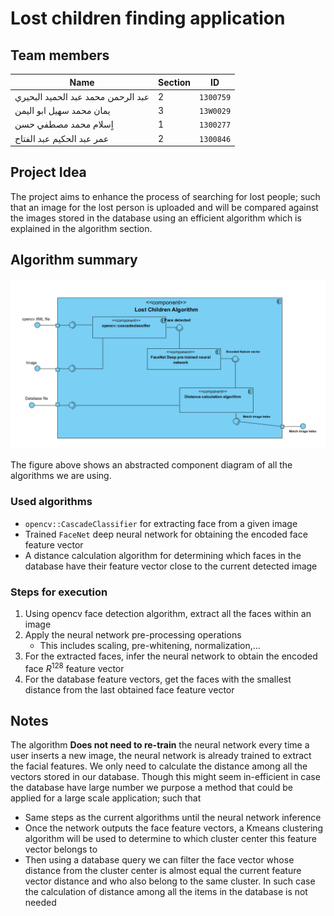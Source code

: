 # Lost children finding application

## Team members

Name | Section | ID
--- | ---| ---
عبد الرحمن محمد عبد الحميد البحيري| 2 | `1300759`
 يمان محمد سهيل ابو اليمن|3 | `13W0029`
اٍسلام محمد مصطفي حسن | 1 |`1300277`
عمر عبد الحكيم عبد الفتاح | 2 | `1300846`

## Project Idea

The project aims to enhance the process of searching for lost people; such that an image for the lost person is uploaded and will be compared against the images stored in the database using an efficient algorithm which is explained in the algorithm section.

## Algorithm summary

![](assets/2018-05-02-00-33-01.png)

The figure above shows an abstracted component diagram of all the algorithms we are using. 

### Used algorithms
+ `opencv::CascadeClassifier` for extracting face from a given image
+ Trained `FaceNet` deep neural network for obtaining the encoded face feature vector
+ A distance calculation algorithm for determining which faces in the database have their feature vector close to the current detected image

### Steps for execution
1. Using opencv face detection algorithm, extract all the faces within an image
2. Apply the neural network pre-processing operations
    + This includes scaling, pre-whitening, normalization,...
3. For the extracted faces, infer the neural network to obtain the encoded face $R^{128}$ feature vector
4. For the database feature vectors, get the faces with the smallest distance from the last obtained face feature vector

## Notes
The algorithm **Does not need to re-train** the neural network every time a user inserts a new image, the neural network is already trained to extract the facial features. We only need to calculate the distance among all the vectors stored in our database. Though this might seem in-efficient in case the database have large number we purpose a method that could be applied for a large scale application; such that

+ Same steps as the current algorithms until the neural network inference
+ Once the network outputs the face feature vectors, a Kmeans clustering algorithm will be used to determine to which cluster center this feature vector belongs to
+ Then using a database query we can filter the face vector whose distance from the cluster center is almost equal the current feature vector distance and who also belong to the same cluster. In such case the calculation of distance among all the items in the database is not needed